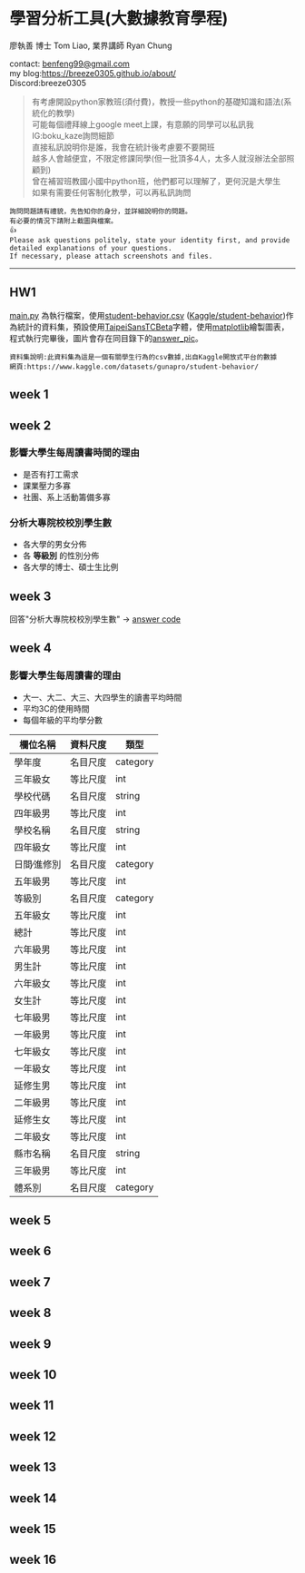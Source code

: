 # 學習分析工具(大數據教育學程)

廖執善 博士 Tom Liao, 業界講師 Ryan Chung

contact: benfeng99@gmail.com  
my blog:https://breeze0305.github.io/about/  
Discord:breeze0305

> 有考慮開設python家教班(須付費)，教授一些python的基礎知識和語法(系統化的教學)  
> 可能每個禮拜線上google meet上課，有意願的同學可以私訊我IG:boku_kaze詢問細節  
> 直接私訊說明你是誰，我會在統計後考慮要不要開班  
> 越多人會越便宜，不限定修課同學(但一批頂多4人，太多人就沒辦法全部照顧到)  
> 曾在補習班教國小國中python班，他們都可以理解了，更何況是大學生  
> 如果有需要任何客制化教學，可以再私訊詢問  
```
詢問問題請有禮貌，先告知你的身分，並詳細說明你的問題。
有必要的情況下請附上截圖與檔案。
👍
Please ask questions politely, state your identity first, and provide detailed explanations of your questions.  
If necessary, please attach screenshots and files.
```
***
## HW1

[main.py](https://github.com/breeze0305/LATIA112-2/blob/main/HW1/main.py) 為執行檔案，使用[student-behavior.csv](https://github.com/breeze0305/LATIA112-2/blob/main/HW1/student-behavior.csv) ([Kaggle/student-behavior](https://www.kaggle.com/datasets/gunapro/student-behavior/))作為統計的資料集，預設使用[TaipeiSansTCBeta](https://github.com/breeze0305/LATIA112-2/blob/main/HW1/TaipeiSansTCBeta-Regular.ttf)字體，使用[matplotlib](https://matplotlib.org/)繪製圖表，程式執行完畢後，圖片會存在同目錄下的[answer_pic](https://github.com/breeze0305/LATIA112-2/tree/main/HW1/answer_pic)。

```
資料集說明:此資料集為這是一個有關學生行為的csv數據,出自Kaggle開放式平台的數據  
網頁:https://www.kaggle.com/datasets/gunapro/student-behavior/
```

## week 1

## week 2
### 影響大學生每周讀書時間的理由
* 是否有打工需求  
* 課業壓力多寡
* 社團、系上活動籌備多寡  
### 分析大專院校校別學生數
* 各大學的男女分佈
* 各 __等級別__ 的性別分佈
* 各大學的博士、碩士生比例

## week 3

回答"分析大專院校校別學生數" -> [answer code](https://github.com/breeze0305/LATIA112-2/blob/main/week3/main.py)  


## week 4

### 影響大學生每周讀書的理由
* 大一、大二、大三、大四學生的讀書平均時間
* 平均3C的使用時間
* 每個年級的平均學分數

| 欄位名稱     | 資料尺度 | 類型      |
|--------------|----------|-----------|
| 學年度        | 名目尺度 | category  |
| 三年級女      | 等比尺度 | int       |
| 學校代碼      | 名目尺度 | string    |
| 四年級男      | 等比尺度 | int       |
| 學校名稱      | 名目尺度 | string    |
| 四年級女      | 等比尺度 | int       |
| 日間∕進修別   | 名目尺度 | category  |
| 五年級男      | 等比尺度 | int       |
| 等級別        | 名目尺度 | category  |
| 五年級女      | 等比尺度 | int       |
| 總計         | 等比尺度 | int       |
| 六年級男      | 等比尺度 | int       |
| 男生計       | 等比尺度 | int       |
| 六年級女      | 等比尺度 | int       |
| 女生計       | 等比尺度 | int       |
| 七年級男      | 等比尺度 | int       |
| 一年級男      | 等比尺度 | int       |
| 七年級女      | 等比尺度 | int       |
| 一年級女      | 等比尺度 | int       |
| 延修生男     | 等比尺度 | int       |
| 二年級男      | 等比尺度 | int       |
| 延修生女     | 等比尺度 | int       |
| 二年級女      | 等比尺度 | int       |
| 縣市名稱      | 名目尺度 | string    |
| 三年級男      | 等比尺度 | int       |
| 體系別       | 名目尺度 | category  |

## week 5

## week 6

## week 7

## week 8

## week 9

## week 10

## week 11

## week 12

## week 13

## week 14

## week 15

## week 16